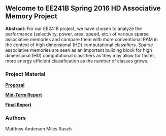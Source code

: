 ## Welcome to EE241B Spring 2016 HD Associative Memory Project

**Abstract:** For our EE241B project, we have chosen to analyze the performance (selectivity, power, area, speed, etc.) of various sparse associative memories and compare them with more conventional RAM in the context of high dimensional (HD) computational classifiers. Sparse associative memories are seen as an important building block for high dimensional (HD) computational classifiers as they may allow for faster, more energy efficient classification as the number of classes grows.

### Project Material

**[Proposal](https://github.com/milesrusch/HD-Associative-Memory/blob/master/ee241b%20project%20report.pdf)** 

**[Mid-Term Report](https://github.com/milesrusch/HD-Associative-Memory/edit/master/README.md)** 

**[Final Report](https://github.com/milesrusch/HD-Associative-Memory/edit/master/README.md)** 

### Authors

Matthew Anderson 
Miles Rusch
